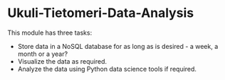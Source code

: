 # Ukuli-Tietomeri-Data-Analysis
This module has three tasks:
- Store data in a NoSQL database for as long as is desired - a week, a month or a year?
- Visualize the data as required.
- Analyze the data using Python data science tools if required.
